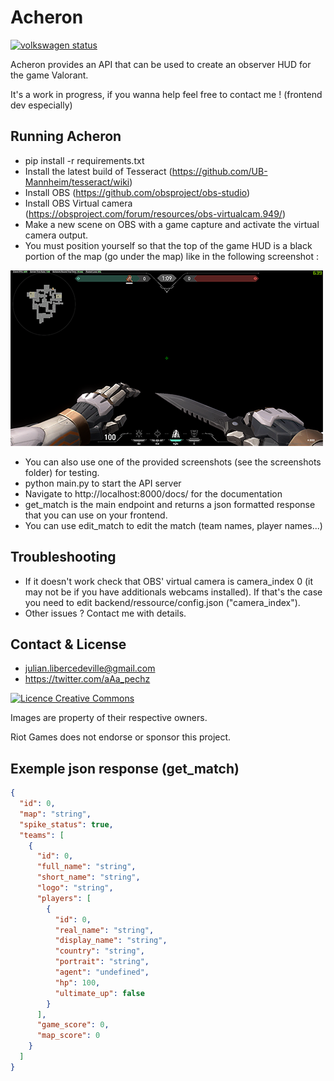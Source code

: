 # Acheron
[![volkswagen status](https://auchenberg.github.io/volkswagen/volkswargen_ci.svg?v=1)](https://github.com/auchenberg/volkswagen)

Acheron provides an API that can be used to create an observer HUD for the game Valorant.

It's a work in progress, if you wanna help feel free to contact me ! (frontend dev especially)

## Running Acheron
- pip install -r requirements.txt
- Install the latest build of Tesseract (https://github.com/UB-Mannheim/tesseract/wiki)
- Install OBS (https://github.com/obsproject/obs-studio)
- Install OBS Virtual camera (https://obsproject.com/forum/resources/obs-virtualcam.949/)
- Make a new scene on OBS with a game capture and activate the virtual camera output.
- You must position yourself so that the top of the game HUD is a black portion of the map (go under the map) like in the following screenshot :

![Alt text](screenshots/positionning.png?raw=true "Positionning")

- You can also use one of the provided screenshots (see the screenshots folder) for testing.
- python main.py to start the API server
- Navigate to http://localhost:8000/docs/ for the documentation
- get_match is the main endpoint and returns a json formatted response that you can use on your frontend.
- You can use edit_match to edit the match (team names, player names...)

## Troubleshooting
- If it doesn't work check that OBS' virtual camera is camera_index 0 (it may not be if you have additionals webcams installed). If that's the case you need to edit backend/ressource/config.json ("camera_index").
- Other issues ? Contact me with details.

## Contact & License
- julian.libercedeville@gmail.com
- https://twitter.com/aAa_pechz

<a rel="license" href="http://creativecommons.org/licenses/by-nc-sa/4.0/"><img alt="Licence Creative Commons" style="border-width:0" src="https://i.creativecommons.org/l/by-nc-sa/4.0/88x31.png" /></a>

Images are property of their respective owners.

Riot Games does not endorse or sponsor this project.

## Exemple json response (get_match)
```json
{
  "id": 0,
  "map": "string",
  "spike_status": true,
  "teams": [
    {
      "id": 0,
      "full_name": "string",
      "short_name": "string",
      "logo": "string",
      "players": [
        {
          "id": 0,
          "real_name": "string",
          "display_name": "string",
          "country": "string",
          "portrait": "string",
          "agent": "undefined",
          "hp": 100,
          "ultimate_up": false
        }
      ],
      "game_score": 0,
      "map_score": 0
    }
  ]
}
```

